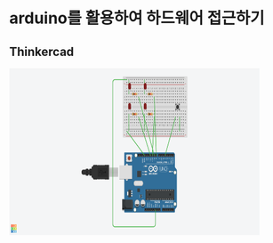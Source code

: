 # arduino를 활용하여 하드웨어 접근하기
## Thinkercad
<img src="/4LEDcon.png" width="450px" height="300px" title="px(픽셀) 크기 설정" alt="LED image"></img><br/>
